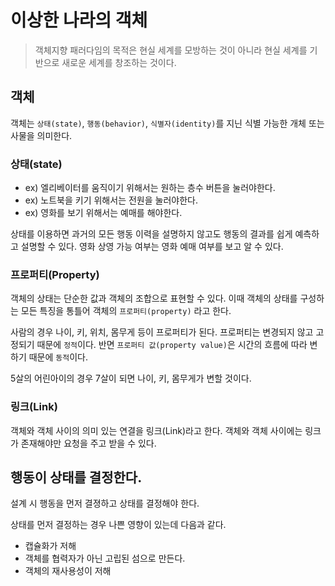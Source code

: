 # 이상한 나라의 객체

> 객체지향 패러다임의 목적은 현실 세계를 모방하는 것이 아니라 현실 세계를 기반으로 새로운 세계를 창조하는 것이다.

## 객체

객체는 `상태(state)`, `행동(behavior)`, `식별자(identity)`를 지닌 식별 가능한 개체 또는 사물을 의미한다.

### 상태(state)

- ex) 엘리베이터를 움직이기 위해서는 원하는 층수 버튼을 눌러야한다.
- ex) 노트북을 키기 위해서는 전원을 눌러야한다.
- ex) 영화를 보기 위해서는 예매를 해야한다.

상태를 이용하면 과거의 모든 행동 이력을 설명하지 않고도 행동의 결과를 쉽게 예측하고 설명할 수 있다. 영화 상영 가능 여부는 영화 예매 여부를 보고 알 수 있다.

### 프로퍼티(Property)

객체의 상태는 단순한 값과 객체의 조합으로 표현할 수 있다. 이때 객체의 상태를 구성하는 모든 특징을 통틀어 객체의 `프로퍼티(property)` 라고 한다.

사람의 경우 나이, 키, 위치, 몸무게 등이 프로퍼티가 된다. 프로퍼티는 변경되지 않고 고정되기 때문에 `정적`이다. 반면 `프로퍼티 값(property value)`은 시간의 흐름에 따라 변하기 때문에 `동적`이다.

5살의 어린아이의 경우 7살이 되면 나이, 키, 몸무게가 변할 것이다.

### 링크(Link)

객체와 객체 사이의 의미 있는 연결을 링크(Link)라고 한다. 객체와 객체 사이에는 링크가 존재해야만 요청을 주고 받을 수 있다.

## 행동이 상태를 결정한다.

설계 시 행동을 먼저 결졍하고 상태를 결정해야 한다.

상태를 먼저 결정하는 경우 나쁜 영향이 있는데 다음과 같다.

- 캡슐화가 저해
- 객체를 협력자가 아닌 고립된 섬으로 만든다.
- 객체의 재사용성이 저해


